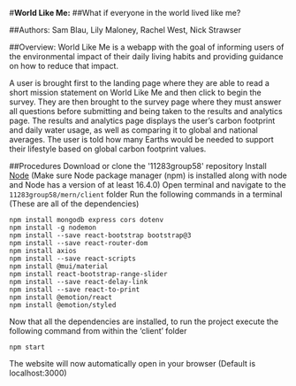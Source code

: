 #**World Like Me:**
##What if everyone in the world lived like me?

##Authors: Sam Blau, Lily Maloney, Rachel West, Nick Strawser

##Overview:
World Like Me is a webapp with the goal of informing users of the environmental impact of their daily living habits and providing guidance on how to reduce that impact.

A user is brought first to the landing page where they are able to read a short mission statement on World Like Me and then click to begin the survey. They are then brought to the survey page where they must answer all questions before submitting and being taken to the results and analytics page. The results and analytics page displays the user’s carbon footprint and daily water usage, as well as comparing it to global and national averages. The user is told how many Earths would be needed to support their lifestyle based on global carbon footprint values. 

##Procedures
Download or clone the '11283group58' repository
Install [Node](https://nodejs.org/en/) (Make sure Node package manager (npm) is installed along with node and Node has a version of at least 16.4.0)
Open terminal and navigate to the `11283group58/mern/client` folder
Run the following commands in a terminal (These are all of the dependencies)
```
npm install mongodb express cors dotenv
npm install -g nodemon
npm install --save react-bootstrap bootstrap@3
npm install --save react-router-dom
npm install axios
npm install --save react-scripts
npm install @mui/material
npm install react-bootstrap-range-slider
npm install --save react-delay-link
npm install --save react-to-print
npm install @emotion/react
npm install @emotion/styled
```

Now that all the dependencies are installed, to run the project execute the following command from within the ‘client’ folder
```
npm start
```
The website will now automatically open in your browser (Default is localhost:3000)
